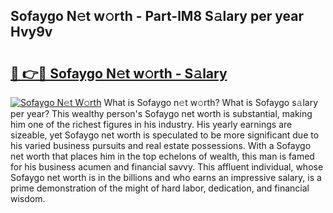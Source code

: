 ## Sofaygo N𝚎t w𝚘rth - Part-lM8 S𝚊lary per year Hvy9v

# <h2><a href="http://gc0bwz.nevu.top/?p=Sofaygo">🔗 👉🔴 Sofaygo N𝚎t w𝚘rth - S𝚊lary</a></h2>

[![Sofaygo N𝚎t W𝚘rth](https://i.imgur.com/Oavwk0R.jpeg)](http://gc0bwz.nevu.top/?p=Sofaygo)
What is Sofaygo n𝚎t w𝚘rth? What is Sofaygo s𝚊lary per year?
This wealthy person's Sofaygo net worth is substantial, making him one of the richest figures in his industry. His yearly earnings are sizeable, yet Sofaygo net worth is speculated to be more significant due to his varied business pursuits and real estate possessions. With a Sofaygo net worth that places him in the top echelons of wealth, this man is famed for his business acumen and financial savvy. This affluent individual, whose Sofaygo net worth is in the billions and who earns an impressive salary, is a prime demonstration of the might of hard labor, dedication, and financial wisdom.
